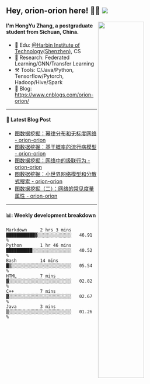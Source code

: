 <!--
 * @Descripttion: 
 * @Version: 1.0
 * @Author: ZhangHongYu
 * @Date: 2022-03-13 11:15:04
 * @LastEditors: ZhangHongYu
 * @LastEditTime: 2022-07-03 14:37:10
-->
## Hey, orion-orion here! 👋🏻  ![](https://komarev.com/ghpvc/?username=orion-orion)


<img align="right" src="https://github-readme-stats.vercel.app/api?username=orion-orion&show_icons=true&hide_border=true" width="50%">

#### I'm HongYu Zhang, a postgraduate student from Sichuan, China.
- 🏫 Edu: [@Harbin Institute of Technology(Shenzhen)](https://www.hitsz.edu.cn/index.html), CS
- 🔭 Research: Federated Learning/GNN/Transfer Learning
- ⚒️ Tools: C/Java/Python, Tensorflow/Pytorch, Hadoop/Hive/Spark
- 📗 Blog: https://www.cnblogs.com/orion-orion/ 

___

#### 📕  Latest Blog Post 
<!-- BLOG-POST-LIST:START -->
- [图数据挖掘：幂律分布和无标度网络 - orion-orion](https://www.cnblogs.com/orion-orion/p/16861602.html)
- [图数据挖掘：基于概率的流行病模型 - orion-orion](https://www.cnblogs.com/orion-orion/p/16859325.html)
- [图数据挖掘：网络中的级联行为 - orion-orion](https://www.cnblogs.com/orion-orion/p/16856006.html)
- [图数据挖掘：小世界网络模型和分散式搜索 - orion-orion](https://www.cnblogs.com/orion-orion/p/16854012.html)
- [图数据挖掘（二）：网络的常见度量属性 - orion-orion](https://www.cnblogs.com/orion-orion/p/16850617.html)
<!-- BLOG-POST-LIST:END -->

____

#### 📊: Weekly development breakdown
<!--START_SECTION:waka-->

```text
Markdown     2 hrs 3 mins    ███████████▓░░░░░░░░░░░░░   46.91 %
Python       1 hr 46 mins    ██████████░░░░░░░░░░░░░░░   40.52 %
Bash         14 mins         █▒░░░░░░░░░░░░░░░░░░░░░░░   05.54 %
HTML         7 mins          ▓░░░░░░░░░░░░░░░░░░░░░░░░   02.82 %
C++          7 mins          ▓░░░░░░░░░░░░░░░░░░░░░░░░   02.67 %
Java         3 mins          ▒░░░░░░░░░░░░░░░░░░░░░░░░   01.26 %
```

<!--END_SECTION:waka-->













